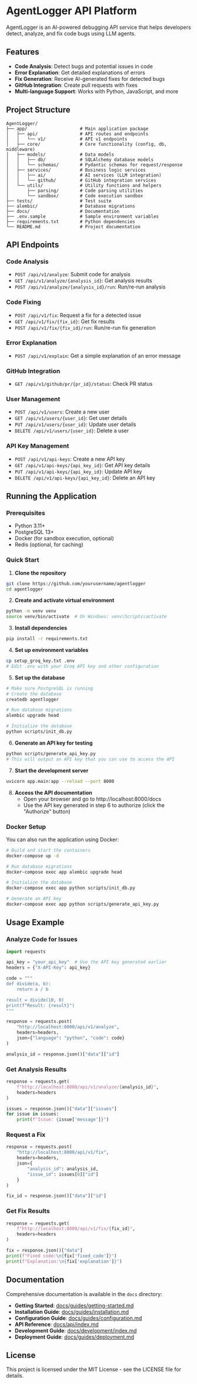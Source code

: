 # AgentLogger API Platform

AgentLogger is an AI-powered debugging API service that helps developers detect, analyze, and fix code bugs using LLM agents.

## Features

- **Code Analysis**: Detect bugs and potential issues in code
- **Error Explanation**: Get detailed explanations of errors
- **Fix Generation**: Receive AI-generated fixes for detected bugs
- **GitHub Integration**: Create pull requests with fixes
- **Multi-language Support**: Works with Python, JavaScript, and more

## Project Structure

```
AgentLogger/
├── app/                    # Main application package
│   ├── api/                # API routes and endpoints
│   │   └── v1/             # API v1 endpoints
│   ├── core/               # Core functionality (config, db, middleware)
│   ├── models/             # Data models
│   │   ├── db/             # SQLAlchemy database models
│   │   └── schemas/        # Pydantic schemas for request/response
│   ├── services/           # Business logic services
│   │   ├── ai/             # AI services (LLM integration)
│   │   └── github/         # GitHub integration services
│   └── utils/              # Utility functions and helpers
│       ├── parsing/        # Code parsing utilities
│       └── sandbox/        # Code execution sandbox
├── tests/                  # Test suite
├── alembic/                # Database migrations
├── docs/                   # Documentation
├── .env.sample             # Sample environment variables
├── requirements.txt        # Python dependencies
└── README.md               # Project documentation
```

## API Endpoints

### Code Analysis

- `POST /api/v1/analyze`: Submit code for analysis
- `GET /api/v1/analyze/{analysis_id}`: Get analysis results
- `POST /api/v1/analyze/{analysis_id}/run`: Run/re-run analysis

### Code Fixing

- `POST /api/v1/fix`: Request a fix for a detected issue
- `GET /api/v1/fix/{fix_id}`: Get fix results
- `POST /api/v1/fix/{fix_id}/run`: Run/re-run fix generation

### Error Explanation

- `POST /api/v1/explain`: Get a simple explanation of an error message

### GitHub Integration

- `GET /api/v1/github/pr/{pr_id}/status`: Check PR status

### User Management

- `POST /api/v1/users`: Create a new user
- `GET /api/v1/users/{user_id}`: Get user details
- `PUT /api/v1/users/{user_id}`: Update user details
- `DELETE /api/v1/users/{user_id}`: Delete a user

### API Key Management

- `POST /api/v1/api-keys`: Create a new API key
- `GET /api/v1/api-keys/{api_key_id}`: Get API key details
- `PUT /api/v1/api-keys/{api_key_id}`: Update API key
- `DELETE /api/v1/api-keys/{api_key_id}`: Delete an API key

## Running the Application

### Prerequisites

- Python 3.11+
- PostgreSQL 13+
- Docker (for sandbox execution, optional)
- Redis (optional, for caching)

### Quick Start

1. **Clone the repository**
```bash
git clone https://github.com/yourusername/agentlogger
cd agentlogger
```

2. **Create and activate virtual environment**
```bash
python -m venv venv
source venv/bin/activate  # On Windows: venv\Scripts\activate
```

3. **Install dependencies**
```bash
pip install -r requirements.txt
```

4. **Set up environment variables**
```bash
cp setup_groq_key.txt .env
# Edit .env with your Groq API key and other configuration
```

5. **Set up the database**
```bash
# Make sure PostgreSQL is running
# Create the database
createdb agentlogger

# Run database migrations
alembic upgrade head

# Initialize the database
python scripts/init_db.py
```

6. **Generate an API key for testing**
```bash
python scripts/generate_api_key.py
# This will output an API key that you can use to access the API
```

7. **Start the development server**
```bash
uvicorn app.main:app --reload --port 8000
```

8. **Access the API documentation**
   - Open your browser and go to http://localhost:8000/docs
   - Use the API key generated in step 6 to authorize (click the "Authorize" button)

### Docker Setup

You can also run the application using Docker:

```bash
# Build and start the containers
docker-compose up -d

# Run database migrations
docker-compose exec app alembic upgrade head

# Initialize the database
docker-compose exec app python scripts/init_db.py

# Generate an API key
docker-compose exec app python scripts/generate_api_key.py
```

## Usage Example

### Analyze Code for Issues

```python
import requests

api_key = "your_api_key"  # Use the API key generated earlier
headers = {"X-API-Key": api_key}

code = """
def divide(a, b):
    return a / b

result = divide(10, 0)
print(f"Result: {result}")
"""

response = requests.post(
    "http://localhost:8000/api/v1/analyze",
    headers=headers,
    json={"language": "python", "code": code}
)

analysis_id = response.json()["data"]["id"]
```

### Get Analysis Results

```python
response = requests.get(
    f"http://localhost:8000/api/v1/analyze/{analysis_id}",
    headers=headers
)

issues = response.json()["data"]["issues"]
for issue in issues:
    print(f"Issue: {issue['message']}")
```

### Request a Fix

```python
response = requests.post(
    "http://localhost:8000/api/v1/fix",
    headers=headers,
    json={
        "analysis_id": analysis_id,
        "issue_id": issues[0]["id"]
    }
)

fix_id = response.json()["data"]["id"]
```

### Get Fix Results

```python
response = requests.get(
    f"http://localhost:8000/api/v1/fix/{fix_id}",
    headers=headers
)

fix = response.json()["data"]
print(f"Fixed code:\n{fix['fixed_code']}")
print(f"Explanation:\n{fix['explanation']}")
```

## Documentation

Comprehensive documentation is available in the `docs` directory:

- **Getting Started**: [docs/guides/getting-started.md](docs/guides/getting-started.md)
- **Installation Guide**: [docs/guides/installation.md](docs/guides/installation.md)
- **Configuration Guide**: [docs/guides/configuration.md](docs/guides/configuration.md)
- **API Reference**: [docs/api/index.md](docs/api/index.md)
- **Development Guide**: [docs/development/index.md](docs/development/index.md)
- **Deployment Guide**: [docs/guides/deployment.md](docs/guides/deployment.md)

## License

This project is licensed under the MIT License - see the LICENSE file for details.
